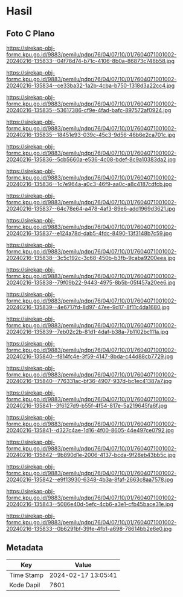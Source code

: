 # Hasil

## Foto C Plano

https://sirekap-obj-formc.kpu.go.id/9883/pemilu/pdpr/76/04/07/10/01/7604071001002-20240216-135833--04f78d74-b71c-4106-8b0a-86873c748b58.jpg

https://sirekap-obj-formc.kpu.go.id/9883/pemilu/pdpr/76/04/07/10/01/7604071001002-20240216-135834--ce33ba32-1a2b-4cba-b750-1318d3a22cc4.jpg

https://sirekap-obj-formc.kpu.go.id/9883/pemilu/pdpr/76/04/07/10/01/7604071001002-20240216-135835--53617386-cf9e-4fad-bafc-897572af0924.jpg

https://sirekap-obj-formc.kpu.go.id/9883/pemilu/pdpr/76/04/07/10/01/7604071001002-20240216-135835--18451e93-039c-45c3-9d56-46b6e2ca701c.jpg

https://sirekap-obj-formc.kpu.go.id/9883/pemilu/pdpr/76/04/07/10/01/7604071001002-20240216-135836--5cb5660a-e536-4c08-bdef-8c9a10383da2.jpg

https://sirekap-obj-formc.kpu.go.id/9883/pemilu/pdpr/76/04/07/10/01/7604071001002-20240216-135836--1c7e964a-a0c3-46f9-aa0c-a8c4187cdfcb.jpg

https://sirekap-obj-formc.kpu.go.id/9883/pemilu/pdpr/76/04/07/10/01/7604071001002-20240216-135837--64c78e64-a478-4af3-89e6-add1969d3621.jpg

https://sirekap-obj-formc.kpu.go.id/9883/pemilu/pdpr/76/04/07/10/01/7604071001002-20240216-135837--e124a78d-dab5-4fdc-8490-13f3148b7c59.jpg

https://sirekap-obj-formc.kpu.go.id/9883/pemilu/pdpr/76/04/07/10/01/7604071001002-20240216-135838--3c5c192c-3c68-450b-b3fb-9caba9200eea.jpg

https://sirekap-obj-formc.kpu.go.id/9883/pemilu/pdpr/76/04/07/10/01/7604071001002-20240216-135838--79f09b22-9443-4975-8b5b-05f457a20ee6.jpg

https://sirekap-obj-formc.kpu.go.id/9883/pemilu/pdpr/76/04/07/10/01/7604071001002-20240216-135839--4e6717fd-8d97-47ee-9d17-8f11c4da1680.jpg

https://sirekap-obj-formc.kpu.go.id/9883/pemilu/pdpr/76/04/07/10/01/7604071001002-20240216-135839--7eb02c2b-81d1-4daf-b38a-7b1102bc111a.jpg

https://sirekap-obj-formc.kpu.go.id/9883/pemilu/pdpr/76/04/07/10/01/7604071001002-20240216-135840--f814fc4e-3f59-4147-8bda-c44d88cb7729.jpg

https://sirekap-obj-formc.kpu.go.id/9883/pemilu/pdpr/76/04/07/10/01/7604071001002-20240216-135840--776331ac-bf36-4907-937d-bc1ec41387a7.jpg

https://sirekap-obj-formc.kpu.go.id/9883/pemilu/pdpr/76/04/07/10/01/7604071001002-20240216-135841--3f6127d9-b55f-4f54-817e-5a219645fa6f.jpg

https://sirekap-obj-formc.kpu.go.id/9883/pemilu/pdpr/76/04/07/10/01/7604071001002-20240216-135841--d327c4ae-1d16-4f00-8605-44e497ce0792.jpg

https://sirekap-obj-formc.kpu.go.id/9883/pemilu/pdpr/76/04/07/10/01/7604071001002-20240216-135842--9b890d1e-2006-4137-bcda-9f28eb43bb5c.jpg

https://sirekap-obj-formc.kpu.go.id/9883/pemilu/pdpr/76/04/07/10/01/7604071001002-20240216-135842--e9f13930-6348-4b3a-8faf-2663c8aa7578.jpg

https://sirekap-obj-formc.kpu.go.id/9883/pemilu/pdpr/76/04/07/10/01/7604071001002-20240216-135843--5086e40d-5efc-4cb6-a3e1-cfb45bace31e.jpg

https://sirekap-obj-formc.kpu.go.id/9883/pemilu/pdpr/76/04/07/10/01/7604071001002-20240216-135833--0b6291bf-39fe-4fb1-a698-78614bb2e6e0.jpg


## Metadata

| Key        | Value               |
| ---------- | ------------------- |
| Time Stamp | 2024-02-17 13:05:41 |
| Kode Dapil | 7601                |




